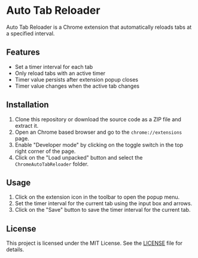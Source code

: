 # Auto Tab Reloader

Auto Tab Reloader is a Chrome extension that automatically reloads tabs at a specified interval.

## Features

- Set a timer interval for each tab
- Only reload tabs with an active timer
- Timer value persists after extension popup closes
- Timer value changes when the active tab changes

## Installation

1. Clone this repository or download the source code as a ZIP file and extract it.
2. Open an Chrome based browser and go to the `chrome://extensions` page.
3. Enable "Developer mode" by clicking on the toggle switch in the top right corner of the page.
4. Click on the "Load unpacked" button and select the `ChromeAutoTabReloader` folder.

## Usage

1. Click on the extension icon in the toolbar to open the popup menu.
2. Set the timer interval for the current tab using the input box and arrows.
3. Click on the "Save" button to save the timer interval for the current tab.

## License

This project is licensed under the MIT License. See the [LICENSE](LICENSE) file for details.
